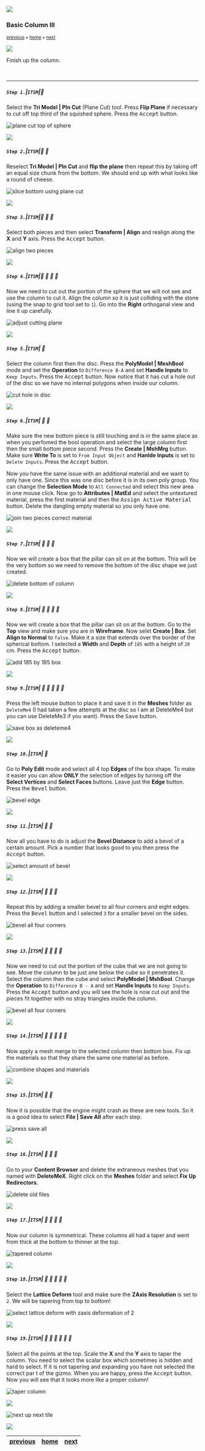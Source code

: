 ![](../images/line3.png)
### Basic Column III

<sub>[previous](../basic-column-ii/README.md#user-content-basic-column-ii) • [home](../README.md#user-content-ue5-intro-to-static-meshes) • [next](../basic-column-iv/README.md#user-content-basic-column-iv)</sub>

![](../images/line3.png)

Finish up the column.

<br>

---

##### `Step 1.`\|`ITSM`|:small_blue_diamond:

Select the **Tri Model | Pln Cut** (Plane Cut) tool.  Press **Flip Plane** if necessary to cut off top third of the squished sphere. Press the <kbd>Accept</kbd> button.

![plane cut top of sphere](images/lopOffTop.png)

![](../images/line2.png)

##### `Step 2.`\|`ITSM`|:small_blue_diamond: :small_blue_diamond: 

Reselect **Tri Model | Pln Cut** and **flip the plane** then repeat this by taking off an equal size chunk from the bottom.  We should end up with what looks like a round of cheese.

![slice bottom using plane cut](images/sliceBottonm.png)

![](../images/line2.png)

##### `Step 3.`\|`ITSM`|:small_blue_diamond: :small_blue_diamond: :small_blue_diamond:

Select both pieces and then select **Transform | Align** and realign along the **X** and **Y** axis.  Press the <kbd>Accept</kbd> button. 

![align two pieces](images/alignShapes.png)

![](../images/line2.png)

##### `Step 4.`\|`ITSM`|:small_blue_diamond: :small_blue_diamond: :small_blue_diamond: :small_blue_diamond:

Now we need to cut out the portion of the sphere that we will not see and use the column to cut it.  Align the column so it is just colliding with the stone (using the snap to grid tool set to `1`). Go into the **Right** orthoganal view and line it up carefully.

![adjust cutting plane](images/adjustCuttingPlane.png)

![](../images/line2.png)

##### `Step 5.`\|`ITSM`| :small_orange_diamond:

Select the column first then the disc.  Press the **PolyModel | MeshBool** mode and set the **Operation** to `Difference B-A` and set **Handle Inputs** to `Keep Inputs`. Press the <kbd>Accept</kbd> button. Now notice that it has cut a hole out of the disc so we have no internal polygons when inside our column.

![cut hole in disc](images/holeCutter.png)

![](../images/line2.png)

##### `Step 6.`\|`ITSM`| :small_orange_diamond: :small_blue_diamond:

 Make sure the new bottom piece is still touching and is in the same place as when you perfomed the bool operation and select the large column first then the small bottom piece second.  Press the **Create | MshMrg** button. Make sure **Write To** is set to `From Input Object` and **Hanlde Inputs** is set to `Delete Inputs`.  Press the <kbd>Accept</kbd> button.

Now you have the same issue with an additional material and we want to only have one. Since this was one disc before it is in its own poly group.  You can change the **Selection Mode** to `All Connected` and select this new area in one mouse click. Now go to **Attributes | MatEd** and select the untextured material, press the first material and then the <kbd>Assign Active Material</kbd> button.  Delete the dangling empty material so you only have one. 

![join two pieces correct material](images/joinSecondBottom.png)

![](../images/line2.png)

##### `Step 7.`\|`ITSM`| :small_orange_diamond: :small_blue_diamond: :small_blue_diamond:

Now we will create a box that the pillar can sit on at the bottom. This will be the very bottom so we need to remove the bottom of the disc shape we just created. 

![delete bottom of column](images/deleteBottom.png)

![](../images/line2.png)

##### `Step 8.`\|`ITSM`| :small_orange_diamond: :small_blue_diamond: :small_blue_diamond: :small_blue_diamond:

Now we will create a box that the pillar can sit on at the bottom.  Go to the **Top** view and make sure you are in **Wireframe**.  Now selet **Create | Box**.  Set **Align to Normal** to `false`. Make it a size that extends over the border of the spherical bottom. I selected a **Width** and **Depth** of `185` with a height of `20` cm.  Press the <kbd>Accept</kbd> button.

![add 185 by 185 box](images/bottomPiece.png)

![](../images/line2.png)

##### `Step 9.`\|`ITSM`| :small_orange_diamond: :small_blue_diamond: :small_blue_diamond: :small_blue_diamond: :small_blue_diamond:

Press the left mouse button to place it and save it in the **Meshes** folder as `DeleteMe4` (I had taken a few attempts at the disc so I am at DeleteMe4 but you can use DeleteMe3 if you want). Press the <kbd>Save</kbd> button.

![save box as deleteme4](images/dm4.png)

![](../images/line2.png)

##### `Step 10.`\|`ITSM`| :large_blue_diamond:

Go to **Poly Edit** mode and select all 4 top **Edges** of the box shape.  To make it easier you can allow **ONLY** the selection of edges by turning off the **Select Vertices** and **Select Faces** buttons. Leave just the **Edge** button. Press the <kbd>Bevel</kbd> button.

![bevel edge](images/bevelSelect.png)

![](../images/line2.png)

##### `Step 11.`\|`ITSM`| :large_blue_diamond: :small_blue_diamond: 

Now all you have to do is adjust the **Bevel Distance** to add a bevel of a certain amount.  Pick a number that looks good to you then press the <kbd>Accept</kbd> button.

![select amount of bevel](images/selectAmountOfBevel.png)

![](../images/line2.png)

##### `Step 12.`\|`ITSM`| :large_blue_diamond: :small_blue_diamond: :small_blue_diamond: 

Repeat this by adding a smaller bevel to all four corners and eight edges. Press the <kbd>Bevel</kbd> button and I selected `3` for a smaller bevel on the sides.

![bevel all four corners](images/repeatAllCorners.png)

![](../images/line2.png)

##### `Step 13.`\|`ITSM`| :large_blue_diamond: :small_blue_diamond: :small_blue_diamond:  :small_blue_diamond: 

Now we need to cut out the portion of the cube that we are not going to see.  Move the column to be just one below the cube so it penetrates it. Select the column then the cube and select **PolyModel | MshBool**.  Change the **Operation** to `Difference B - A` and set **Handle Inputs** to `Keep Inputs`.  Press the <kbd>Accept</kbd> button and you will see the hole is now cut out and the pieces fit together with no stray triangles inside the column.

![bevel all four corners](images/cutHole.png)

![](../images/line2.png)

##### `Step 14.`\|`ITSM`| :large_blue_diamond: :small_blue_diamond: :small_blue_diamond: :small_blue_diamond:  :small_blue_diamond: 

Now apply a mesh merge to the selected column then bottom box.  Fix up the materials so that they share the same one material as before.

![combine shapes and materials](images/meshMerge3.png)

![](../images/line2.png)

##### `Step 15.`\|`ITSM`| :large_blue_diamond: :small_orange_diamond: 

Now it is possible that the engine might crash as these are new tools.  So it is a good idea to select **File | Save All** after each step.

![press save all](images/saveAll.png)

![](../images/line2.png)

##### `Step 16.`\|`ITSM`| :large_blue_diamond: :small_orange_diamond:   :small_blue_diamond: 

Go to your **Content Browser** and delete the extraneous meshes that you named with **DeleteMeX**. Right click on the **Meshes** folder and select **Fix Up Redirectors**.

![delete old files](images/deleteExtraneous.png)


![](../images/line2.png)

##### `Step 17.`\|`ITSM`| :large_blue_diamond: :small_orange_diamond: :small_blue_diamond: :small_blue_diamond:

Now our column is symmetrical.  These columns all had a taper and went from thick at the bottom to thinner at the top.

![tapered column](images/taper.png)

![](../images/line2.png)

##### `Step 18.`\|`ITSM`| :large_blue_diamond: :small_orange_diamond: :small_blue_diamond: :small_blue_diamond: :small_blue_diamond:

Select the **Lattice Deform** tool and make sure the **ZAxis Resolution** is set to `2`.  We will be tapering from top to bottom!

![select lattice deform with zaxis deformation of 2](images/latticeDeform.png)

![](../images/line2.png)

##### `Step 19.`\|`ITSM`| :large_blue_diamond: :small_orange_diamond: :small_blue_diamond: :small_blue_diamond: :small_blue_diamond: :small_blue_diamond:

Select all the points at the top. Scale the **X** and the **Y** axis to taper the column. You need to select the scalar box which sometimes is hidden and hard to select.  If it is not tapering and expanding you have not selected the correct par t of the gizmo. When you are happy, press the <kbd>Accept</kbd> button.  Now you will see that it looks more like a proper column!

![taper column](images/smallTaper.png)

![](../images/line.png)

<!-- <img src="https://via.placeholder.com/1000x100/45D7CA/000000/?text=Next Up - Basic Column IV"> -->
![next up next tile](images/banner.png)

![](../images/line.png)

| [previous](../basic-column-ii/README.md#user-content-basic-column-ii)| [home](../README.md#user-content-ue5-intro-to-static-meshes) | [next](../basic-column-iv/README.md#user-content-basic-column-iv)|
|---|---|---|
